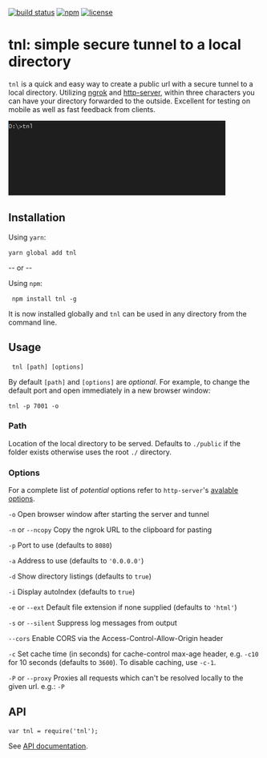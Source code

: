[![build status](https://img.shields.io/travis/patmigliaccio/tnl.svg?style=flat-square)](https://travis-ci.org/patmigliaccio/tnl)
[![npm](https://img.shields.io/npm/v/tnl.svg?style=flat-square)](https://www.npmjs.com/package/tnl)
[![license](https://img.shields.io/github/license/patmigliaccio/tnl.svg?style=flat-square)](https://github.com/patmigliaccio/tnl)

# tnl: simple secure tunnel to a local directory

`tnl` is a quick and easy way to create a public url with a secure tunnel to a local directory. Utilizing [ngrok](https://ngrok.com/) and [http-server](https://github.com/indexzero/http-server), within three characters you can have your directory forwarded to the outside. Excellent for testing on mobile as well as fast feedback from clients.

![tnl Example](img/example.gif)

## Installation
Using `yarn`:

    yarn global add tnl

-- or --

Using `npm`:

     npm install tnl -g

It is now installed globally and `tnl` can be used in any directory from the command line.

## Usage

     tnl [path] [options]

By default `[path]` and `[options]` are *optional*.
For example, to change the default port and open immediately in a new browser window:

    tnl -p 7001 -o

### Path

Location of the local directory to be served. Defaults to `./public` if the folder exists otherwise uses the root `./` directory.

### Options

For a complete list of *potential* options refer to `http-server`'s [avalable options](https://www.npmjs.com/package/http-server#available-options).

`-o` Open browser window after starting the server and tunnel

`-n` or `--ncopy` Copy the ngrok URL to the clipboard for pasting

`-p` Port to use (defaults to `8080`)

`-a` Address to use (defaults to `'0.0.0.0'`)

`-d` Show directory listings (defaults to `true`)

`-i` Display autoIndex (defaults to `true`)

`-e` or `--ext` Default file extension if none supplied (defaults to `'html'`)

`-s` or `--silent` Suppress log messages from output

`--cors` Enable CORS via the Access-Control-Allow-Origin header

`-c` Set cache time (in seconds) for cache-control max-age header, e.g. `-c10` for 10 seconds (defaults to `3600`). To disable caching, use `-c-1`.

`-P` or `--proxy` Proxies all requests which can't be resolved locally to the given url. e.g.: `-P`

## API

    var tnl = require('tnl');

See [API documentation](docs/API.md).